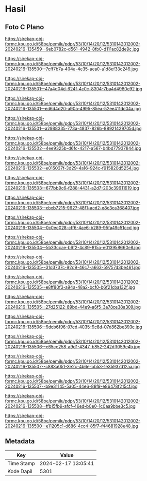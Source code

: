 # Hasil

## Foto C Plano

https://sirekap-obj-formc.kpu.go.id/58be/pemilu/pdpr/53/10/14/20/12/5310142012002-20240216-135459--9eb0782c-d561-4942-8fb0-d111ac82de9c.jpg

https://sirekap-obj-formc.kpu.go.id/58be/pemilu/pdpr/53/10/14/20/12/5310142012002-20240216-135500--7cff7b7a-404a-4e35-aea0-a1d8ef33c249.jpg

https://sirekap-obj-formc.kpu.go.id/58be/pemilu/pdpr/53/10/14/20/12/5310142012002-20240216-135501--47a4d04d-624f-4c0c-8304-7ba4d4980e92.jpg

https://sirekap-obj-formc.kpu.go.id/58be/pemilu/pdpr/53/10/14/20/12/5310142012002-20240216-135501--ed6d4d20-a90a-4995-85ea-52ee411dc04a.jpg

https://sirekap-obj-formc.kpu.go.id/58be/pemilu/pdpr/53/10/14/20/12/5310142012002-20240216-135501--a2988335-773a-4837-826b-88921429705d.jpg

https://sirekap-obj-formc.kpu.go.id/58be/pemilu/pdpr/53/10/14/20/12/5310142012002-20240216-135502--4ee9325b-d6fc-4217-a567-b4bd77937844.jpg

https://sirekap-obj-formc.kpu.go.id/58be/pemilu/pdpr/53/10/14/20/12/5310142012002-20240216-135502--e015037f-3d29-4a16-924c-f915820d5254.jpg

https://sirekap-obj-formc.kpu.go.id/58be/pemilu/pdpr/53/10/14/20/12/5310142012002-20240216-135503--677bb9c6-f288-4431-a2d7-203c39611919.jpg

https://sirekap-obj-formc.kpu.go.id/58be/pemilu/pdpr/53/10/14/20/12/5310142012002-20240216-135503--cbcb7215-9627-48f1-acd2-e8c3ca368407.jpg

https://sirekap-obj-formc.kpu.go.id/58be/pemilu/pdpr/53/10/14/20/12/5310142012002-20240216-135504--0c0ec028-cff6-4ae6-b289-95fa49c51ccd.jpg

https://sirekap-obj-formc.kpu.go.id/58be/pemilu/pdpr/53/10/14/20/12/5310142012002-20240216-135504--5b33ccae-b6f2-4c89-815a-e013958660e8.jpg

https://sirekap-obj-formc.kpu.go.id/58be/pemilu/pdpr/53/10/14/20/12/5310142012002-20240216-135505--31d3737c-92d9-46c7-a663-59757d3be461.jpg

https://sirekap-obj-formc.kpu.go.id/58be/pemilu/pdpr/53/10/14/20/12/5310142012002-20240216-135505--e8ff80f3-a94a-48a2-bcf0-b6f21cba132f.jpg

https://sirekap-obj-formc.kpu.go.id/58be/pemilu/pdpr/53/10/14/20/12/5310142012002-20240216-135505--27d25122-89bd-44e9-a6f5-3a78ce38a309.jpg

https://sirekap-obj-formc.kpu.go.id/58be/pemilu/pdpr/53/10/14/20/12/5310142012002-20240216-135506--9dcb6f96-07cd-4035-9c8d-07d862be393c.jpg

https://sirekap-obj-formc.kpu.go.id/58be/pemilu/pdpr/53/10/14/20/12/5310142012002-20240216-135506--e65ce258-a9d1-4347-b852-242dff059e4b.jpg

https://sirekap-obj-formc.kpu.go.id/58be/pemilu/pdpr/53/10/14/20/12/5310142012002-20240216-135507--c883a051-3e2c-4b6e-bb53-1e35937d12aa.jpg

https://sirekap-obj-formc.kpu.go.id/58be/pemilu/pdpr/53/10/14/20/12/5310142012002-20240216-135507--b9e31145-5a05-44e6-88f9-e86478f215cf.jpg

https://sirekap-obj-formc.kpu.go.id/58be/pemilu/pdpr/53/10/14/20/12/5310142012002-20240216-135508--ffb15fb9-afcf-46ed-b0e0-1c0aa9bbe3c5.jpg

https://sirekap-obj-formc.kpu.go.id/58be/pemilu/pdpr/53/10/14/20/12/5310142012002-20240216-135500--e11205c1-d686-4cc4-85f7-f44681928e48.jpg


## Metadata

| Key        | Value               |
| ---------- | ------------------- |
| Time Stamp | 2024-02-17 13:05:41 |
| Kode Dapil | 5301                |



